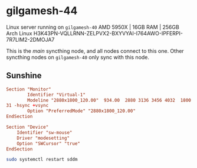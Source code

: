 # gilgamesh-44

Linux server running on `gilgamesh-40`
AMD 5950X | 16GB RAM | 256GB
Arch Linux
H3K43PN-VQLLRNN-ZELPVX2-BXYVYAI-I764AWO-IPFERPI-7R7LIM2-2DMOJA7

This is the *main* syncthing node, and all nodes connect to this one. Other syncthing nodes on `gilgamesh-40` only sync with this node.

## Sunshine

```10-monitor.conf
Section "Monitor"
        Identifier "Virtual-1"
        Modeline "2880x1800_120.00"  934.00  2880 3136 3456 4032  1800 1803 1809 19
31 -hsync +vsync
        Option "PreferredMode" "2880x1800_120.00"
EndSection
```

```90-mouse.conf
Section "Device"
    Identifier "sw-mouse"
    Driver "modesetting"
    Option "SWCursor" "true"
EndSection
```

```bash
sudo systemctl restart sddm
```
